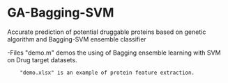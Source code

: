 # GA-Bagging-SVM
Accurate prediction of potential druggable proteins based on genetic algorithm and Bagging-SVM ensemble classifier

-Files
	"demo.m" demos the using of Bagging ensemble learning with SVM on Drug target datasets.

        "demo.xlsx" is an example of protein feature extraction.
